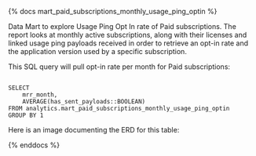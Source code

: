 {% docs mart_paid_subscriptions_monthly_usage_ping_optin %}

Data Mart to explore Usage Ping Opt In rate of Paid subscriptions. The report looks at monthly active subscriptions, along with their licenses and linked usage ping payloads received in order to retrieve an opt-in rate and the application version used by a specific subscription.

This SQL query will pull opt-in rate per month for Paid subscriptions:

```

SELECT
    mrr_month,
    AVERAGE(has_sent_payloads::BOOLEAN)
FROM analytics.mart_paid_subscriptions_monthly_usage_ping_optin
GROUP BY 1

```

Here is an image documenting the ERD for this table:

{% enddocs %}
